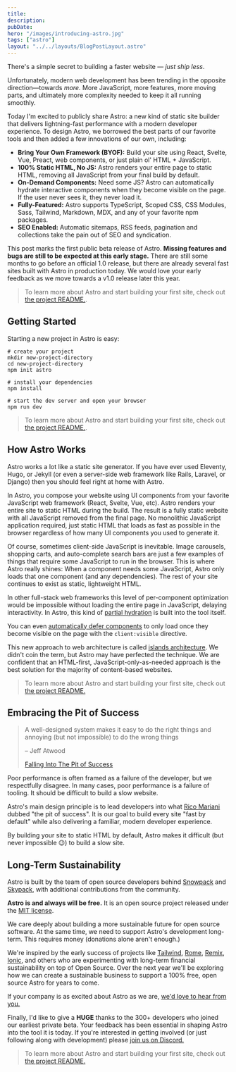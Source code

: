 ```yaml
---
title: 
description: 
pubDate: 
hero: "/images/introducing-astro.jpg"
tags: ["astro"]
layout: "../../layouts/BlogPostLayout.astro"
---
```


There's a simple secret to building a faster website — _just ship less_.

Unfortunately, modern web development has been trending in the opposite direction—towards _more._ More JavaScript, more features, more moving parts, and ultimately more complexity needed to keep it all running smoothly.

Today I'm excited to publicly share Astro: a new kind of static site builder that delivers lightning-fast performance with a modern developer experience. To design Astro, we borrowed the best parts of our favorite tools and then added a few innovations of our own, including:

- **Bring Your Own Framework (BYOF):** Build your site using React, Svelte, Vue, Preact, web components, or just plain ol' HTML + JavaScript.
- **100% Static HTML, No JS:** Astro renders your entire page to static HTML, removing all JavaScript from your final build by default.
- **On-Demand Components:** Need some JS? Astro can automatically hydrate interactive components when they become visible on the page. If the user never sees it, they never load it.
- **Fully-Featured:** Astro supports TypeScript, Scoped CSS, CSS Modules, Sass, Tailwind, Markdown, MDX, and any of your favorite npm packages.
- **SEO Enabled:** Automatic sitemaps, RSS feeds, pagination and collections take the pain out of SEO and syndication.

This post marks the first public beta release of Astro. **Missing features and bugs are still to be expected at this early stage.** There are still some months to go before an official 1.0 release, but there are already several fast sites built with Astro in production today. We would love your early feedback as we move towards a v1.0 release later this year.

> To learn more about Astro and start building your first site, check out [the project README.](https://github.com/snowpackjs/astro#-guides).

## Getting Started

Starting a new project in Astro is easy:

```shell
# create your project
mkdir new-project-directory
cd new-project-directory
npm init astro

# install your dependencies
npm install

# start the dev server and open your browser
npm run dev
```

> To learn more about Astro and start building your first site, check out [the project README.](https://github.com/snowpackjs/astro#-guides).

## How Astro Works

Astro works a lot like a static site generator. If you have ever used Eleventy, Hugo, or Jekyll (or even a server-side web framework like Rails, Laravel, or Django) then you should feel right at home with Astro.

In Astro, you compose your website using UI components from your favorite JavaScript web framework (React, Svelte, Vue, etc). Astro renders your entire site to static HTML during the build. The result is a fully static website with all JavaScript removed from the final page. No monolithic JavaScript application required, just static HTML that loads as fast as possible in the browser regardless of how many UI components you used to generate it.

Of course, sometimes client-side JavaScript is inevitable. Image carousels, shopping carts, and auto-complete search bars are just a few examples of things that require some JavaScript to run in the browser. This is where Astro really shines: When a component needs some JavaScript, Astro only loads that one component (and any dependencies). The rest of your site continues to exist as static, lightweight HTML.

In other full-stack web frameworks this level of per-component optimization would be impossible without loading the entire page in JavaScript, delaying interactivity. In Astro, this kind of [partial hydration](https://addyosmani.com/blog/rehydration/) is built into the tool itself.

You can even [automatically defer components](https://codepen.io/jonneal/full/ZELvMvw) to only load once they become visible on the page with the `client:visible` directive.

This new approach to web architecture is called [islands architecture](https://jasonformat.com/islands-architecture/). We didn't coin the term, but Astro may have perfected the technique. We are confident that an HTML-first, JavaScript-only-as-needed approach is the best solution for the majority of content-based websites.

> To learn more about Astro and start building your first site, check out [the project README.](https://github.com/snowpackjs/astro#-guides)

## Embracing the Pit of Success

> A well-designed system makes it easy to do the right things and annoying (but not impossible) to do the wrong things<div class="source"><p>– Jeff Atwood</p>[Falling Into The Pit of Success](https://blog.codinghorror.com/falling-into-the-pit-of-success/)</div>

Poor performance is often framed as a failure of the developer, but we respectfully disagree. In many cases, poor performance is a failure of tooling. It should be difficult to build a slow website.

Astro's main design principle is to lead developers into what [Rico Mariani](https://twitter.com/ricomariani) dubbed "the pit of success". It is our goal to build every site "fast by default" while also delivering a familiar, modern developer experience.

By building your site to static HTML by default, Astro makes it difficult (but never impossible 😉) to build a slow site.

## Long-Term Sustainability

Astro is built by the team of open source developers behind [Snowpack](https://snowpack.dev) and [Skypack](https://skypack.dev), with additional contributions from the community.

**Astro is and always will be free.** It is an open source project released under the [MIT license](https://github.com/snowpackjs/astro/blob/main/LICENSE).

We care deeply about building a more sustainable future for open source software. At the same time, we need to support Astro's development long-term. This requires money (donations alone aren't enough.)

We're inspired by the early success of projects like [Tailwind](https://tailwindcss.com/), [Rome](https://rome.tools/), [Remix](https://remix.run/), [Ionic](https://ionicframework.com/), and others who are experimenting with long-term financial sustainability on top of Open Source. Over the next year we'll be exploring how we can create a sustainable business to support a 100% free, open source Astro for years to come.

If your company is as excited about Astro as we are, [we'd love to hear from you.](https://astro.build/chat)

Finally, I'd like to give a **HUGE** thanks to the 300+ developers who joined our earliest private beta. Your feedback has been essential in shaping Astro into the tool it is today. If you're interested in getting involved (or just following along with development) please [join us on Discord.](https://astro.build/chat)

> To learn more about Astro and start building your first site, check out [the project README.](https://github.com/snowpackjs/astro#-guides)
